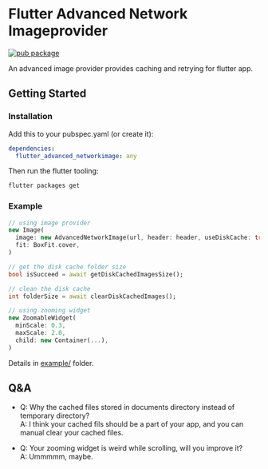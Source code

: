 # Flutter Advanced Network Imageprovider

[![pub package](https://img.shields.io/pub/v/flutter_advanced_networkimage.svg)](https://pub.dartlang.org/packages/flutter_advanced_networkimage)

An advanced image provider provides caching and retrying for flutter app.

## Getting Started

### Installation
Add this to your pubspec.yaml (or create it):
```yaml
dependencies:
  flutter_advanced_networkimage: any
```
Then run the flutter tooling:
```bash
flutter packages get
```

### Example
```dart
// using image provider
new Image(
  image: new AdvancedNetworkImage(url, header: header, useDiskCache: true),
  fit: BoxFit.cover,
)
```
```dart
// get the disk cache folder size
bool isSucceed = await getDiskCachedImagesSize();
```
```dart
// clean the disk cache
int folderSize = await clearDiskCachedImages();
```
```dart
// using zooming widget
new ZoomableWidget(
  minScale: 0.3,
  maxScale: 2.0,
  child: new Container(...),
)
```

Details in [example/](https://github.com/mchome/flutter_advanced_networkimage/tree/master/example) folder.

## Q&A
- Q: Why the cached files stored in documents directory instead of temporary directory?  
  A: I think your cached fils should be a part of your app, and you can manual clear your cached files.

- Q: Your zooming widget is weird while scrolling, will you improve it?  
  A: Ummmmm, maybe.